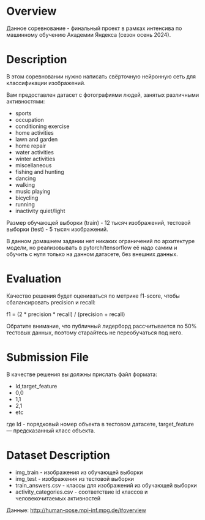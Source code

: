 
# Overview

Данное соревнование - финальный проект в рамках интенсива по машинному обучению Академии Яндекса (сезон осень 2024).

# Description

В этом соревновании нужно написать свёрточную нейронную сеть для классификации изображений.

Вам предоставлен датасет с фотографиями людей, занятых различными активностями:
- sports
- occupation
- conditioning exercise
- home activities
- lawn and garden
- home repair
- water activities
- winter activities
- miscellaneous
- fishing and hunting
- dancing
- walking
- music playing
- bicycling
- running
- inactivity quiet/light

Размер обучающей выборки (train) - 12 тысяч изображений, тестовой выборки (test) - 5 тысяч изображений.

В данном домашнем задании нет никаких ограничений по архитектуре модели, но реализовывать в pytorch/tensorflow её надо самим и обучить с нуля только на данном датасете, без внешних данных.

# Evaluation

Качество решения будет оцениваться по метрике f1-score, чтобы сбалансировать precision и recall:

f1 = (2 * precision * recall) / (precision + recall)

Обратите внимание, что публичный лидерборд рассчитывается по 50% тестовых данных, поэтому старайтесь не переобучаться под него.

# Submission File

В качестве решения вы должны прислать файл формата:
- Id,target_feature
- 0,0
- 1,1
- 2,1
- etc

где Id - порядковый номер объекта в тестовом датасете, target_feature — предсказанный класс объекта.

# Dataset Description
- img_train - изображения из обучающей выборки
- img_test - изображения из тестовой выборки
- train_answers.csv - классы для изображений из обучающей выборки
- activity_categories.csv - соответствие id классов и человекочитаемых активностей

Данные: http://human-pose.mpi-inf.mpg.de/#overview